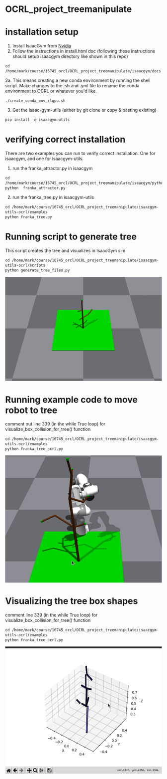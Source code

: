 # OCRL_project_treemanipulate

# installation setup
1. Install IsaacGym from [Nvidia](https://developer.nvidia.com/isaac-gym)
2. Follow the instructions in install.html doc (following these instructions should setup isaacgym directory like shown in this repo)
```
cd /home/mark/course/16745_orcl/OCRL_project_treemanipulate/isaacgym/docs
```

2a. This means creating a new conda environment by running the shell script. Make changes to the .sh and .yml file to rename the conda environment to OCRL or whatever you'd like.
```
./create_conda_env_rlgpu.sh
```

3. Get the isaac-gym-utils (either by git clone or copy & pasting existing)
```
pip install -e isaacgym-utils
```

# verifying correct installation
There are two examples you can run to verify correct installation. One for isaacgym, and one for isaacgym-utils.

1. run the franka_attractor.py in isaacgym
```
cd /home/mark/course/16745_orcl/OCRL_project_treemanipulate/isaacgym/python/examples
python  franka_attractor.py
```

2. run the franka_tree.py in isaacgym-utils
```
cd /home/mark/course/16745_orcl/OCRL_project_treemanipulate/isaacgym-utils-ocrl/examples
python franka_tree.py 
```

# Running script to generate tree
This script creates the tree and visualizes in IsaacGym sim 
```
cd /home/mark/course/16745_orcl/OCRL_project_treemanipulate/isaacgym-utils-ocrl/scripts
python generate_tree_files.py 
```

![loaded viz](doc/IG_tree.png)





# Running example code to move robot to tree
comment out line 339 (in the while True loop) for visualize_box_collision_for_tree() function

```
cd /home/mark/course/16745_orcl/OCRL_project_treemanipulate/isaacgym-utils-ocrl/examples
python franka_tree_ocrl.py 
```
![loaded viz](doc/franka_tree.gif)

# Visualizing the tree box shapes
comment line 339 (in the while True loop) for visualize_box_collision_for_tree() function
```
cd /home/mark/course/16745_orcl/OCRL_project_treemanipulate/isaacgym-utils-ocrl/examples
python franka_tree_ocrl.py 
```

![loaded viz](doc/tree_rotatedv2.gif)
